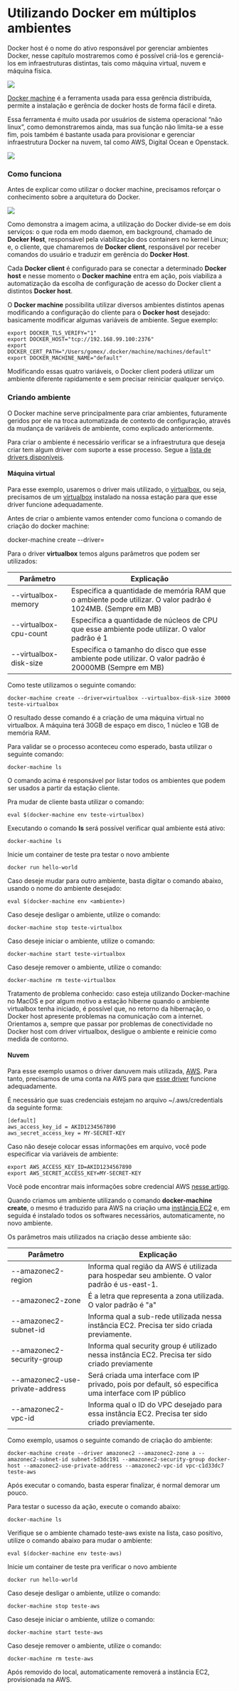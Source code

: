 # Utilizando Docker em múltiplos ambientes

Docker host é o nome do ativo responsável por gerenciar ambientes Docker, nesse capítulo mostraremos como é possível criá-los e gerenciá-los em infraestruturas distintas, tais como máquina virtual, nuvem e máquina física.

![](images/machine1.png)

[Docker machine](https://docs.docker.com/machine/) é a ferramenta usada para essa gerência distribuída, permite a instalação e gerência de docker hosts de forma fácil e direta.

Essa ferramenta é muito usada por usuários de sistema operacional “não linux”, como demonstraremos ainda, mas sua função não  limita-se a esse fim, pois também é bastante usada para provisionar e gerenciar infraestrutura Docker na nuvem, tal como AWS, Digital Ocean e Openstack.

![](images/machine2.png)

### Como funciona

Antes de explicar como utilizar o docker machine, precisamos reforçar o conhecimento sobre a arquitetura do Docker.

![](images/machine3.png)

Como demonstra a imagem acima, a utilização do Docker divide-se em dois serviços: o que roda em modo daemon, em background, chamado de **Docker Host**, responsável pela viabilização dos containers no kernel Linux; e, o cliente, que chamaremos de **Docker client**, responsável por receber comandos do usuário e traduzir em gerência do **Docker Host**.

Cada **Docker client** é configurado para se conectar a determinado **Docker host** e nesse momento o **Docker machine** entra em ação, pois viabiliza a automatização da escolha de configuração de acesso do Docker client a distintos **Docker host**.

O **Docker machine** possibilita utilizar diversos ambientes distintos apenas modificando a configuração do cliente para o **Docker host** desejado: basicamente modificar algumas variáveis de ambiente. Segue exemplo:

```
export DOCKER_TLS_VERIFY="1"
export DOCKER_HOST="tcp://192.168.99.100:2376"
export DOCKER_CERT_PATH="/Users/gomex/.docker/machine/machines/default"
export DOCKER_MACHINE_NAME="default"
```
Modificando essas quatro variáveis, o Docker client poderá utilizar um ambiente diferente rapidamente e sem precisar reiniciar qualquer serviço.

### Criando ambiente

O Docker machine serve principalmente para criar ambientes, futuramente geridos por ele na troca automatizada de contexto de configuração, através da mudança de variáveis de ambiente, como explicado anteriormente.

Para criar o ambiente é necessário verificar se a infraestrutura que deseja criar tem algum driver com suporte a esse processo. Segue a [lista de drivers disponíveis](https://docs.docker.com/machine/drivers/).

#### Máquina virtual

Para esse exemplo, usaremos o driver mais utilizado, o [virtualbox](https://docs.docker.com/machine/drivers/virtualbox/), ou seja, precisamos de um [virtualbox](https://www.virtualbox.org/) instalado na nossa estação para que esse driver funcione adequadamente.

Antes de criar o ambiente vamos entender como funciona o comando de criação do docker machine:

docker-machine create --driver=<nome do driver>  <nome do ambiente>

Para o driver **virtualbox** temos alguns parâmetros que podem ser utilizados:

|Parâmetro   | Explicação | 
|-----------|------------|
|--virtualbox-memory  | Especifica a quantidade de memória RAM que o ambiente pode utilizar. O valor padrão é 1024MB. (Sempre em MB) |
|--virtualbox-cpu-count | Especifica a quantidade de núcleos de CPU que esse ambiente pode utilizar. O valor padrão é 1 |
|--virtualbox-disk-size | Especifica o tamanho do disco que esse ambiente pode utilizar. O valor padrão é 20000MB (Sempre em MB) |

Como teste utilizamos o seguinte comando:

```
docker-machine create --driver=virtualbox --virtualbox-disk-size 30000 teste-virtualbox
```

O resultado desse comando é a criação de uma máquina virtual no virtualbox. A máquina terá 30GB de espaço em disco, 1 núcleo e 1GB de memória RAM.

Para validar se o processo aconteceu como esperado, basta utilizar o seguinte comando:

```
docker-machine ls
```
O comando acima é responsável por listar todos os ambientes que podem ser usados a partir da estação cliente.

Pra mudar de cliente basta utilizar o comando:

```
eval $(docker-machine env teste-virtualbox)
```
Executando o comando **ls** será possível verificar qual ambiente está ativo:

```
docker-machine ls
```

Inicie um container de teste pra testar o novo ambiente

```
docker run hello-world
```

Caso deseje mudar para outro ambiente, basta digitar o comando abaixo, usando o nome do ambiente desejado:

```
eval $(docker-machine env <ambiente>)
```
Caso deseje desligar o ambiente, utilize o comando:

```
docker-machine stop teste-virtualbox
```
Caso deseje iniciar o ambiente, utilize o comando:

```
docker-machine start teste-virtualbox
```
Caso deseje remover o ambiente, utilize o comando:

```
docker-machine rm teste-virtualbox
```
Tratamento de problema conhecido: caso esteja utilizando Docker-machine no MacOS e por algum motivo a estação hiberne quando o ambiente virtualbox tenha iniciado, é possível que, no retorno da hibernação, o Docker host apresente problemas na comunicação com a internet. Orientamos a, sempre que passar por problemas de conectividade no Docker host com driver virtualbox, desligue o ambiente e reinicie como medida de contorno.

#### Nuvem

Para esse exemplo usamos o driver danuvem mais utilizada, [AWS](http://aws.amazon.com/). Para tanto, precisamos de uma conta na AWS para que [esse driver](https://docs.docker.com/machine/drivers/aws/) funcione adequadamente.

É necessário que suas credenciais estejam no arquivo ~/.aws/credentials da seguinte forma:

```
[default]
aws_access_key_id = AKID1234567890
aws_secret_access_key = MY-SECRET-KEY
```

Caso não deseje colocar essas informações em arquivo, você pode especificar via variáveis de ambiente:

```
export AWS_ACCESS_KEY_ID=AKID1234567890
export AWS_SECRET_ACCESS_KEY=MY-SECRET-KEY
```
Você pode encontrar mais informações sobre credencial AWS [nesse artigo](http://blogs.aws.amazon.com/security/post/Tx3D6U6WSFGOK2H/A-New-and-Standardized-Way-to-Manage-Credentials-in-the-AWS-SDKs).

Quando criamos um ambiente utilizando o comando **docker-machine create**, o mesmo é traduzido para AWS na criação uma [instância EC2](https://aws.amazon.com/ec2/) e, em seguida é instalado todos os softwares necessários, automaticamente, no novo ambiente.

Os parâmetros mais utilizados na criação desse ambiente são:

|Parâmetro   | Explicação |
|-----------|------------|
|--amazonec2-region | Informa qual região da AWS é utilizada para hospedar seu ambiente. O valor padrão é us-east-1. |
|--amazonec2-zone | É a letra que representa a zona utilizada. O valor padrão é "a" |
|--amazonec2-subnet-id | Informa qual a sub-rede utilizada nessa instância EC2. Precisa ter sido criada previamente. |
|--amazonec2-security-group | Informa qual security group é utilizado nessa instância EC2. Precisa ter sido criado previamente |
|--amazonec2-use-private-address | Será criada uma interface com IP privado, pois por default, só especifica uma interface com IP público |
|--amazonec2-vpc-id | Informa qual o ID do VPC desejado para essa instância EC2. Precisa ter sido criado previamente. |

Como exemplo, usamos o seguinte comando de criação do ambiente:

```
docker-machine create --driver amazonec2 --amazonec2-zone a --amazonec2-subnet-id subnet-5d3dc191 --amazonec2-security-group docker-host --amazonec2-use-private-address --amazonec2-vpc-id vpc-c1d33dc7 teste-aws
```
Após executar o comando, basta esperar finalizar, é normal demorar um pouco.

Para testar o sucesso da ação, execute o comando abaixo:

```
docker-machine ls
```
Verifique se o ambiente chamado teste-aws existe na lista, caso positivo, utilize o comando abaixo para mudar o ambiente:

```
eval $(docker-machine env teste-aws)
```
Inicie um container de teste pra verificar o novo ambiente

```
docker run hello-world
```
Caso deseje desligar o ambiente, utilize o comando:

```
docker-machine stop teste-aws
```
Caso deseje iniciar o ambiente, utilize o comando:

```
docker-machine start teste-aws
```
Caso deseje remover o ambiente, utilize o comando:

```
docker-machine rm teste-aws
```
Após removido do local, automaticamente removerá a instância EC2, provisionada na AWS.





